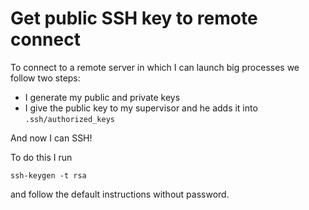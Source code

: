 
# Get public SSH key to remote connect

To connect to a remote server in which I can launch big processes we follow two steps:
- I generate my public and private keys
- I give the public key to my supervisor and he adds it into `.ssh/authorized_keys`

And now I can SSH!

To do this I run

`ssh-keygen -t rsa`

and follow the default instructions without password.

